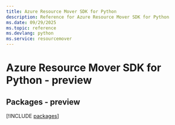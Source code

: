 ```yaml
---
title: Azure Resource Mover SDK for Python
description: Reference for Azure Resource Mover SDK for Python
ms.date: 09/29/2025
ms.topic: reference
ms.devlang: python
ms.service: resourcemover
---
```

# Azure Resource Mover SDK for Python - preview
## Packages - preview
[!INCLUDE [packages](resource-mover-index.md)]